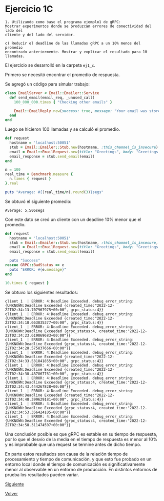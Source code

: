 # Ejercicio 1C
```
1. Utilizando como base el programa ejemplo1 de gRPC:
Mostrar experimentos donde se produzcan errores de conectividad del lado del
cliente y del lado del servidor.

c) Reducir el deadline de las llamadas gRPC a un 10% menos del promedio
encontrado anteriormente. Mostrar y explicar el resultado para 10 llamadas.
```

El ejercicio se desarrolló en la carpeta `ej1_c`.

Primero se necesitó encontrar el promedio de respuesta.

Se agregó un código para simular trabajo:
```ruby
class EmailServer < Email::Emailer::Service
  def send_email(email_req, _unused_call)
    100_000_000.times { "Checking other emails" }

    Email::EmailReply.new(success: true, message: "Your email was store successfully")
  end
end
```

Luego se hicieron 100 llamadas y se calculó el promedio.
```ruby
def request
  hostname = 'localhost:50051'
  stub = Email::Emailer::Stub.new(hostname, :this_channel_is_insecure)
  email = Email::EmailRequest.new(title: "Greetings", body: "Greetings from WC champion Argentina.")
  email_response = stub.send_email(email)
end

n = 100
real_time = Benchmark.measure {
  n.times { request }
}.real

puts "Average: #{(real_time/n).round(3)}segs"
```

Se obtuvó el siguiente promedio:
```
Average: 5,506segs
```

Con este dato se creó un cliente con un deadline 10% menor que el promedio.
```ruby
def request
  hostname = 'localhost:50051'
  stub = Email::Emailer::Stub.new(hostname, :this_channel_is_insecure, timeout: 4.955)
  email = Email::EmailRequest.new(title: "Greetings", body: "Greetings from WC champion Argentina.")
  email_response = stub.send_email(email)

  puts "Success"
rescue GRPC::BadStatus => e
  puts "ERROR: #{e.message}"
end

10.times { request }
```

Se obtuvo los siguientes resultados:
```
client_1  | ERROR: 4:Deadline Exceeded. debug_error_string:{UNKNOWN:Deadline Exceeded {created_time:"2022-12-22T02:34:13.707967975+00:00", grpc_status:4}}
client_1  | ERROR: 4:Deadline Exceeded. debug_error_string:{UNKNOWN:Deadline Exceeded {created_time:"2022-12-22T02:34:18.663835377+00:00", grpc_status:4}}
client_1  | ERROR: 4:Deadline Exceeded. debug_error_string:{UNKNOWN:Deadline Exceeded {grpc_status:4, created_time:"2022-12-22T02:34:23.619869683+00:00"}}
client_1  | ERROR: 4:Deadline Exceeded. debug_error_string:{UNKNOWN:Deadline Exceeded {grpc_status:4, created_time:"2022-12-22T02:34:28.575837666+00:00"}}
client_1  | ERROR: 4:Deadline Exceeded. debug_error_string:{UNKNOWN:Deadline Exceeded {created_time:"2022-12-22T02:34:33.531841855+00:00", grpc_status:4}}
client_1  | ERROR: 4:Deadline Exceeded. debug_error_string:{UNKNOWN:Deadline Exceeded {created_time:"2022-12-22T02:34:38.487867761+00:00", grpc_status:4}}
client_1  | ERROR: 4:Deadline Exceeded. debug_error_string:{UNKNOWN:Deadline Exceeded {grpc_status:4, created_time:"2022-12-22T02:34:43.444267828+00:00"}}
client_1  | ERROR: 4:Deadline Exceeded. debug_error_string:{UNKNOWN:Deadline Exceeded {created_time:"2022-12-22T02:34:48.399629181+00:00", grpc_status:4}}
client_1  | ERROR: 4:Deadline Exceeded. debug_error_string:{UNKNOWN:Deadline Exceeded {grpc_status:4, created_time:"2022-12-22T02:34:53.356424105+00:00"}}
client_1  | ERROR: 4:Deadline Exceeded. debug_error_string:{UNKNOWN:Deadline Exceeded {grpc_status:4, created_time:"2022-12-22T02:34:58.311474507+00:00"}}
```

Una conclusión posible  es que gRPC es estable en su tiempo de respuesta, por lo que el desvío de la media en el tiempo de respuesta es menor al 10% y es improbable que una request se termine antes de dicho tiempo.

En parte estos resultados son causa de la relación tiempo de procesamiento y tiempo de comunicación, y que esto fue probado en un entorno local donde el tiempo de comunicación es significativamente menor al observable en un entorno de producción. En distintos entornos de prueba los resultados pueden variar.

[Siguiente](ej2.md)

[Volver](../../README.md)

